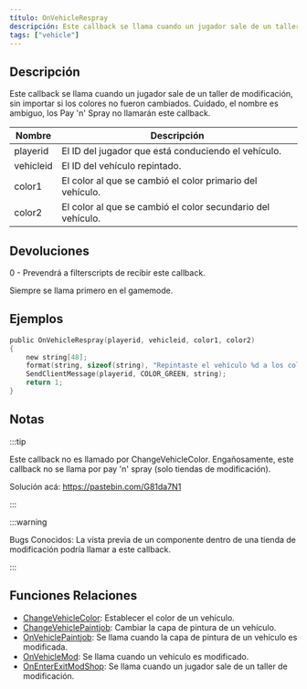 ```yaml
---
título: OnVehicleRespray
descripción: Este callback se llama cuando un jugador sale de un taller de modificación, sin importar si los colores no fueron cambiados.
tags: ["vehicle"]
---
```


## Descripción

Este callback se llama cuando un jugador sale de un taller de modificación, sin importar si los colores no fueron cambiados. Cuidado, el nombre es ambiguo, los Pay 'n' Spray no llamarán este callback.

| Nombre    | Descripción                                                  |
| --------- | ------------------------------------------------------------ |
| playerid  | El ID del jugador que está conduciendo el vehículo.          |
| vehicleid | El ID del vehículo repintado.                                |
| color1    | El color al que se cambió el color primario del vehículo.    |
| color2    | El color al que se cambió el color secundario del vehículo.  |

## Devoluciones

0 - Prevendrá a filterscripts de recibir este callback.

Siempre se llama primero en el gamemode.

## Ejemplos

```c
public OnVehicleRespray(playerid, vehicleid, color1, color2)
{
    new string[48];
    format(string, sizeof(string), "Repintaste el vehículo %d a los colores %d y %d!", vehicleid, color1, color2);
    SendClientMessage(playerid, COLOR_GREEN, string);
    return 1;
}
```

## Notas

:::tip

Este callback no es llamado por ChangeVehicleColor. Engañosamente, este callback no se llama por pay 'n' spray (solo tiendas de modificación).

Solución acá: https://pastebin.com/G81da7N1

:::

:::warning

Bugs Conocidos: La vista previa de un componente dentro de una tienda de modificación podría llamar a este callback.

:::

## Funciones Relaciones

- [ChangeVehicleColor](../functions/ChangeVehicleColor): Establecer el color de un vehículo.
- [ChangeVehiclePaintjob](../functions/ChangeVehiclePaintjob): Cambiar la capa de pintura de un vehículo.
- [OnVehiclePaintjob](OnVehiclePaintjob): Se llama cuando la capa de pintura de un vehículo es modificada.
- [OnVehicleMod](OnVehicleMod): Se llama cuando un vehículo es modificado.
- [OnEnterExitModShop](OnEnterExitModShop): Se llama cuando un jugador sale de un taller de modificación.
